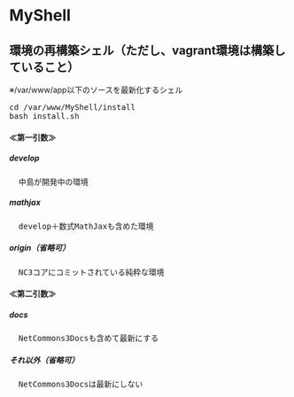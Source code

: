 # MyShell

## 環境の再構築シェル（ただし、vagrant環境は構築していること）
※/var/www/app以下のソースを最新化するシェル

<pre>
cd /var/www/MyShell/install
bash install.sh
</pre>

#### ≪第一引数≫
##### develop
<pre>
  中島が開発中の環境
</pre>
##### mathjax
<pre>
  develop＋数式MathJaxも含めた環境
</pre>
##### origin（省略可）
<pre>
  NC3コアにコミットされている純粋な環境
</pre>
#### ≪第二引数≫
##### docs
<pre>
  NetCommons3Docsも含めて最新にする
</pre>
##### それ以外（省略可）
<pre>
  NetCommons3Docsは最新にしない
</pre>
